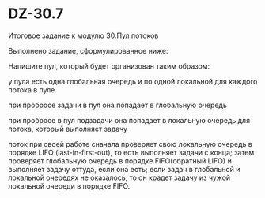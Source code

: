 # DZ-30.7

Итоговое задание к модулю 30.Пул потоков

Выполнено задание, сформулированное ниже:

Напишите пул, который будет организован таким образом:

у пула есть одна глобальная очередь и по одной локальной для каждого потока в пуле

при пробросе задачи в пул она попадает в глобальную очередь

при пробросе в пул подзадачи она попадает в локальную очередь для потока, который выполняет задачу

поток при своей работе сначала проверяет свою локальную очередь в порядке LIFO (last-in-first-out), то есть выполняет задачи с конца; затем проверяет глобальную очередь в порядке FIFO(обратный LIFO) и выполняет задачу оттуда, если она есть; если задач в глобальной и локальной очередях не оказалось, то он крадет задачу из чужой локальной очереди в порядке FIFO.
